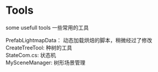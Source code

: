 # Tools
some usefull tools 一些常用的工具

  PrefabLightmapData： 动态加载烘焙的脚本，稍微经过了修改             
  CreateTreeTool: 种树的工具             
  StateCom.cs:  状态机             
  MySceneManager:	树形场景管理				
